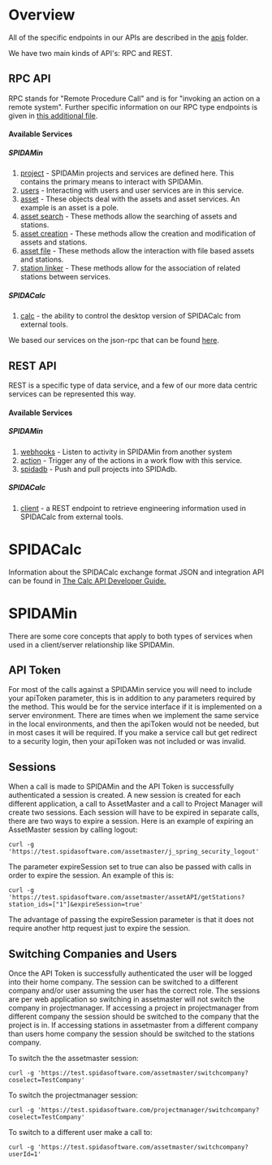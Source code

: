 Overview
=========

All of the specific endpoints in our APIs are described in the [apis](apis) folder.

We have two main kinds of API's: RPC and REST.

## RPC API

RPC stands for "Remote Procedure Call" and is for "invoking an action on a remote system". Further specific information on our RPC type endpoints is given in [this additional file](rpc.md).

#### Available Services

##### SPIDAMin

1. [project](apis/projectAPI.md) - SPIDAMin projects and services are defined here. This contains the primary means to interact with SPIDAMin.
1. [users](apis/usersAPI.md) -  Interacting with users and user services are in this service.
1. [asset](apis/assetAPI.md) -  These objects deal with the assets and asset services.  An example is an asset is a pole.
1. [asset search](apis/assetSearchAPI.md) -  These methods allow the searching of assets and stations.
1. [asset creation](apis/assetCreationAPI.md) -  These methods allow the creation and modification of assets and stations.
1. [asset file](apis/assetFileAPI.md) -  These methods allow the interaction with file based assets and stations.
1. [station linker](apis/stationLinkerAPI.md) -  These methods allow for the association of related stations between services.

##### SPIDACalc

1. [calc](apis/calcAPI.md) - the ability to control the desktop version of SPIDACalc from external tools.

We based our services on the json-rpc that can be found [here](http://www.simple-is-better.org/json-rpc/jsonrpc20-schema-service-descriptor.html).  

## REST API

REST is a specific type of data service, and a few of our more data centric services can be represented this way.

#### Available Services

##### SPIDAMin

1. [webhooks](apis/webhookAPI.md) - Listen to activity in SPIDAMin from another system
1. [action](apis/actionAPI.md) - Trigger any of the actions in a work flow with this service.
1. [spidadb](apis/spidadbAPI.md) - Push and pull projects into SPIDAdb.

##### SPIDACalc

1. [client](apis/calcAPI.md) - a REST endpoint to retrieve engineering information used in SPIDACalc from external tools.

SPIDACalc
========

Information about the SPIDACalc exchange format JSON and integration API can be found in [The Calc API Developer Guide.](calc.md)

SPIDAMin
========

There are some core concepts that apply to both types of services when used in a client/server relationship like SPIDAMin.

## API Token

For most of the calls against a SPIDAMin service you will need to include your apiToken parameter, this is in addition to any parameters required by the method.  This would be for the service interface if it is implemented on a server environment.  There are times when we implement the same service in the local environments, and then the apiToken would not be needed, but in most cases it will be required.  If you make a service call but get redirect to a security login, then your apiToken was not included or was invalid.

## Sessions

When a call is made to SPIDAMin and the API Token is successfully authenticated a session is created.  A new session is created for each different application, a call to AssetMaster and a call to Project Manager will create two sessions.  Each session will have to be expired in separate calls, there are two ways to expire a session. Here is an example of expiring an AssetMaster session by calling logout:

    curl -g 'https://test.spidasoftware.com/assetmaster/j_spring_security_logout'

The parameter expireSession set to true can also be passed with calls in order to expire the session.  An example of this is:

    curl -g 'https://test.spidasoftware.com/assetmaster/assetAPI/getStations?station_ids=["1"]&expireSession=true'

The advantage of passing the expireSession parameter is that it does not require another http request just to expire the session.

## Switching Companies and Users

Once the API Token is successfully authenticated the user will be logged into their home company.  The session can be switched to a different company and/or user assuming the user has the correct role.  The sessions are per web application so switching in assetmaster will not switch the company in projectmanager.  If accessing a project in projectmanager from different company the session should be switched to the company that the project is in. If accessing stations in assetmaster from a different company than users home company the session should be switched to the stations company.

To switch the the assetmaster session:

    curl -g 'https://test.spidasoftware.com/assetmaster/switchcompany?coselect=TestCompany'

To switch the projectmanager session:

    curl -g 'https://test.spidasoftware.com/projectmanager/switchcompany?coselect=TestCompany'

To switch to a different user make a call to:

    curl -g 'https://test.spidasoftware.com/assetmaster/switchcompany?userId=1'
